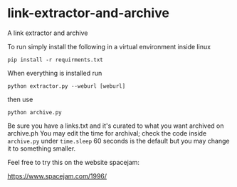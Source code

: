# link-extractor-and-archive

A link extractor and archive

To run simply install the following in a virtual environment inside linux

``
pip install -r requirments.txt
``

When everything is installed run

``
python extractor.py --weburl [weburl]
``

then use

``
python archive.py
``

Be sure you have a links.txt and it's curated to what you want archived on archive.ph
You may edit the time for archival; check the code inside `archive.py` under `time.sleep` 60 seconds is the default but you may change it to something smaller.

Feel free to try this on the website spacejam:

https://www.spacejam.com/1996/

